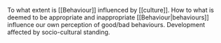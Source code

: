To what extent is [[Behaviour]] influenced by [[culture]]. How to what is deemed to be appropriate and inappropriate [[Behaviour|behaviours]] influence our own perception of good/bad behaviours. Development affected by socio-cultural standing.